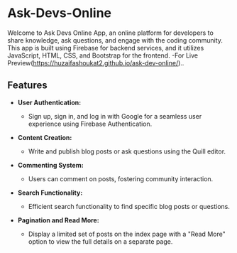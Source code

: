 # Ask-Devs-Online

Welcome to Ask Devs Online App, an online platform for developers to share knowledge, ask questions, and engage with the coding community. This app is built using Firebase for backend services, and it utilizes JavaScript, HTML, CSS, and Bootstrap for the frontend.
-For Live Preview(https://huzaifashoukat2.github.io/ask-dev-online/)..

## Features

- **User Authentication:**
  - Sign up, sign in, and log in with Google for a seamless user experience using Firebase Authentication.

- **Content Creation:**
  - Write and publish blog posts or ask questions using the Quill editor.

- **Commenting System:**
  - Users can comment on posts, fostering community interaction.

- **Search Functionality:**
  - Efficient search functionality to find specific blog posts or questions.

- **Pagination and Read More:**
  - Display a limited set of posts on the index page with a "Read More" option to view the full details on a separate page.

